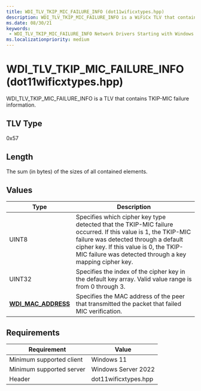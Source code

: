 ```yaml
---
title: WDI_TLV_TKIP_MIC_FAILURE_INFO (dot11wificxtypes.hpp)
description: WDI_TLV_TKIP_MIC_FAILURE_INFO is a WiFiCx TLV that contains TKIP-MIC failure information.
ms.date: 08/30/21
keywords:
 - WDI_TLV_TKIP_MIC_FAILURE_INFO Network Drivers Starting with Windows Vista
ms.localizationpriority: medium
---
```


# WDI\_TLV\_TKIP\_MIC\_FAILURE\_INFO (dot11wificxtypes.hpp)


WDI\_TLV\_TKIP\_MIC\_FAILURE\_INFO is a TLV that contains TKIP-MIC failure information.

## TLV Type


0x57

## Length


The sum (in bytes) of the sizes of all contained elements.

## Values


| Type                                              | Description                                                                                                                                                                                                                                              |
|---------------------------------------------------|----------------------------------------------------------------------------------------------------------------------------------------------------------------------------------------------------------------------------------------------------------|
| UINT8                                             | Specifies which cipher key type detected that the TKIP-MIC failure occurred. If this value is 1, the TKIP-MIC failure was detected through a default cipher key. If this value is 0, the TKIP-MIC failure was detected through a key mapping cipher key. |
| UINT32                                            | Specifies the index of the cipher key in the default key array. Valid value range is from 0 through 3.                                                                                                                                                   |
| [**WDI\_MAC\_ADDRESS**](/windows-hardware/drivers/ddi/dot11wificxintf/ns-dot11wificxintf-wdi_mac_address) | Specifies the MAC address of the peer that transmitted the packet that failed MIC verification.                                                                                                                                                          |

 

## Requirements

|Requirement|Value|
|--- |--- |
|Minimum supported client|Windows 11|
|Minimum supported server|Windows Server 2022|
|Header|dot11wificxtypes.hpp|

 

